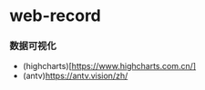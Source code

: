 # web-record

### 数据可视化

- (highcharts)[https://www.highcharts.com.cn/]
- (antv)https://antv.vision/zh/
